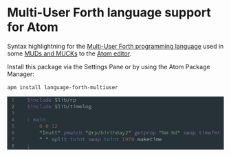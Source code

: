 # Multi-User Forth language support for Atom

Syntax highlightning for the [Multi-User Forth programming language](https://en.wikipedia.org/wiki/Forth_(programming_language)) used in some [MUDs and MUCKs](https://en.wikipedia.org/wiki/TinyMUD) to the [Atom editor](https://atom.io).

Install this package via the Settings Pane or by using the Atom Package Manager:

    apm install language-forth-multiuser

![Screenshot of syntax highlighting in action](syntax_highlighting.png)
